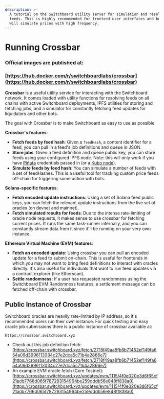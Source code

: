 ```yaml
---
description: >-
  A tutorial on the Switchboard utility server for simulation and resolving
  feeds. This is highly recommended for frontend user interfaces and bots that
  will simulate prices with high frequency.
---
```


# Running Crossbar

### Official images are published at:

### [https://hub.docker.com/r/switchboardlabs/crossbar](https://hub.docker.com/r/switchboardlabs/crossbar)

**Crossbar** is a useful utility service for interacting with the Switchboard network. It comes loaded with utility functions for resolving feeds on all chains with active Switchboard deployments, IPFS utilities for storing and fetching jobs, and a simulator for constantly fetching feed updates for liquidators and other bots.

The goal with Crossbar is to make Switchboard as easy to use as possible.

**Crossbar's features**:

* **Fetch feeds by feed hash**: Given a `feedHash`, a content identifier for a feed, you can pull in a feed's job definitions and queue in JSON.&#x20;
* **Store jobs**: Given a feed definition and queue public key, you can store feeds using your configured IPFS node. Note: this will only work if you have [Piñata](https://www.pinata.cloud/) credentials passed in (or a [Kubo node](https://github.com/ipfs/kubo)).&#x20;
* **Simulate feeds by feed hash**: You can simulate a number of feeds with a set of feedHashes. This is a useful tool for tracking custom price feeds off-chain for triggering some action with bots.&#x20;

**Solana-specific features**:

* **Fetch encoded update instructions**: Using a set of Solana feed public keys, you can fetch the relevant update instructions from the live set of oracles (on devnet and mainnet).&#x20;
* **Fetch simulated results for feeds**: Due to the intense rate-limiting of oracle node requests, it makes sense to use crossbar for fetching current prices. It runs the same task-runner internally, and you can constantly stream data from it since it'll be running on your very own instance.&#x20;

**Ethereum Virtual Machine (EVM) features**:

* **Fetch an encoded update**: Using crossbar you can pull an encoded update for a feed to submit on-chain. This is useful for frontends in which you may not want to bring feed definitions to interact with oracles directly. It's also useful for individuals that want to run feed updates via a contract explorer (like Etherscan).&#x20;
* **Settle randomness**: If a user has requested randomness using the Switchboard EVM Randomness features, a settlement message can be fetched off-chain with crossbar.&#x20;

## Public Instance of Crossbar

Switchboard oracles are heavily rate-limited by IP address, so it's recommended users run their own instance. For quick testing and easy oracle job submissions there is a public instance of crossbar available at:&#x20;

```
https://crossbar.switchboard.xyz
```

* Check out this job definition fetch: [https://crossbar.switchboard.xyz/fetch/2718f49aa8fb6b71452ef149fa654a06d3996113034c27e2dca5c71b4a2866e7](https://crossbar.switchboard.xyz/fetch/2718f49aa8fb6b71452ef149fa654a06d3996113034c27e2dca5c71b4a2866e7)
* An example EVM oracle fetch (Core Testnet): [https://crossbar.switchboard.xyz/updates/evm/1115/4f0e020e3d6f65cf21adb7766d065f787293154964be259dddb56e848ff838a0](https://crossbar.switchboard.xyz/updates/evm/1115/4f0e020e3d6f65cf21adb7766d065f787293154964be259dddb56e848ff838a0)

